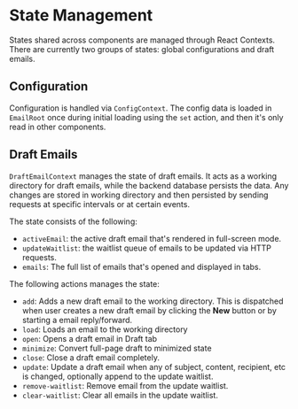 # State Management

States shared across components are managed through React Contexts. There are currently two groups of states: global configurations and draft emails.

## Configuration

Configuration is handled via `ConfigContext`. The config data is loaded in `EmailRoot` once during initial loading using the `set` action, and then it's only read in other components.

## Draft Emails

`DraftEmailContext` manages the state of draft emails. It acts as a working directory for draft emails, while the backend database persists the data. Any changes are stored in working directory and then persisted by sending requests at specific intervals or at certain events.

The state consists of the following:

- `activeEmail`: the active draft email that's rendered in full-screen mode.
- `updateWaitlist`: the waitlist queue of emails to be updated via HTTP requests.
- `emails`: The full list of emails that's opened and displayed in tabs.

The following actions manages the state:

- `add`: Adds a new draft email to the working directory. This is dispatched when user creates a new draft email by clicking the **New** button or by starting a email reply/forward.
- `load`: Loads an email to the working directory
- `open`: Opens a draft email in Draft tab
- `minimize`: Convert full-page draft to minimized state
- `close`: Close a draft email completely.
- `update`: Update a draft email when any of subject, content, recipient, etc is changed, optionally append to the update waitlist.
- `remove-waitlist`: Remove email from the update waitlist.
- `clear-waitlist`: Clear all emails in the update waitlist.
